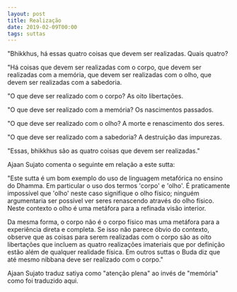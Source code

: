 ```yaml
---
layout: post
title: Realização
date: 2019-02-09T00:00
tags: suttas
---
```

"Bhikkhus, há essas quatro coisas que devem ser realizadas. Quais quatro?

"Há coisas que devem ser realizadas com o corpo, que devem ser realizadas com a memória, que devem ser realizadas com o olho, que devem ser realizadas com a sabedoria.

"O que deve ser realizado com o corpo? As oito libertações.

"O que deve ser realizado com a memória? Os nascimentos passados.

"O que deve ser realizado com o olho? A morte e renascimento dos seres.

"O que deve ser realizado com a sabedoria? A destruição das impurezas.

"Essas, bhikkhus são as quatro coisas que devem ser realizadas."

Ajaan Sujato comenta o seguinte em relação a este sutta:

"Este sutta é um bom exemplo do uso de linguagem metafórica no ensino do Dhamma. Em particular o uso dos termos 'corpo' e 'olho'. É praticamente impossível que 'olho' neste caso signifique o olho físico; ninguém argumentaria ser possível ver seres renascendo através do olho físico. Neste contexto o olho é uma metáfora para a refinada visão interior.

Da mesma forma, o corpo não é o corpo físico mas uma metáfora para a experiência direta e completa. Se isso não parece óbvio do contexto, observe que as coisas para serem realizadas com o corpo são as oito libertações que incluem as quatro realizações imateriais que por definição estão além de qualquer realidade física. Em outros suttas o Buda diz que até mesmo nibbana deve ser realizado com o corpo."

Ajaan Sujato traduz satiya como "atenção plena" ao invés de "memória" como foi traduzido aqui.

